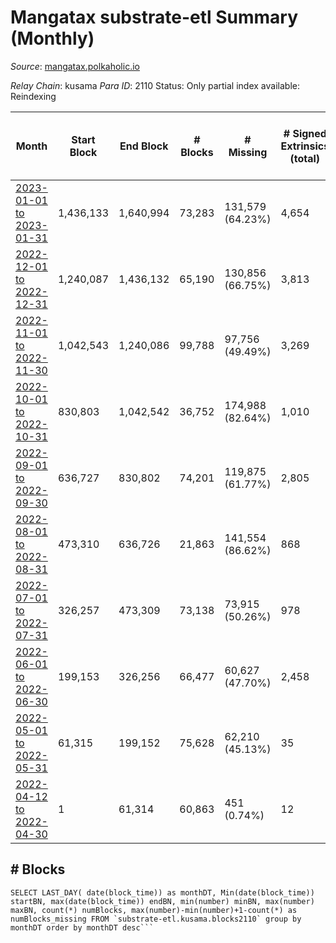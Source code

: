 # Mangatax substrate-etl Summary (Monthly)

_Source_: [mangatax.polkaholic.io](https://mangatax.polkaholic.io)

*Relay Chain*: kusama
*Para ID*: 2110
Status: Only partial index available: Reindexing


| Month | Start Block | End Block | # Blocks | # Missing | # Signed Extrinsics (total) | # Active Accounts (avg) | # Addresses with Balances (max) | Issues |
| ----- | ----------- | --------- | -------- | --------- | --------------------------- | ----------------------- | ------------------------------- | ------ |
| [2023-01-01 to 2023-01-31](/substrate-etl/kusama/2110-mangatax/2023-01-31.md) | 1,436,133 | 1,640,994 | 73,283 | 131,579 (64.23%) | 4,654 | 30 | 1,651 | - | 
| [2022-12-01 to 2022-12-31](/substrate-etl/kusama/2110-mangatax/2022-12-31.md) | 1,240,087 | 1,436,132 | 65,190 | 130,856 (66.75%) | 3,813 | 25 | 1,476 | - | 
| [2022-11-01 to 2022-11-30](/substrate-etl/kusama/2110-mangatax/2022-11-30.md) | 1,042,543 | 1,240,086 | 99,788 | 97,756 (49.49%) | 3,269 | 31 | 1,449 | - | 
| [2022-10-01 to 2022-10-31](/substrate-etl/kusama/2110-mangatax/2022-10-31.md) | 830,803 | 1,042,542 | 36,752 | 174,988 (82.64%) | 1,010 | 12 | 1,395 | - | 
| [2022-09-01 to 2022-09-30](/substrate-etl/kusama/2110-mangatax/2022-09-30.md) | 636,727 | 830,802 | 74,201 | 119,875 (61.77%) | 2,805 | 25 | 1,339 | - | 
| [2022-08-01 to 2022-08-31](/substrate-etl/kusama/2110-mangatax/2022-08-31.md) | 473,310 | 636,726 | 21,863 | 141,554 (86.62%) | 868 | 33 | 1,262 | - | 
| [2022-07-01 to 2022-07-31](/substrate-etl/kusama/2110-mangatax/2022-07-31.md) | 326,257 | 473,309 | 73,138 | 73,915 (50.26%) | 978 | 13 | 1,180 | - | 
| [2022-06-01 to 2022-06-30](/substrate-etl/kusama/2110-mangatax/2022-06-30.md) | 199,153 | 326,256 | 66,477 | 60,627 (47.70%) | 2,458 | 34 | 1,158 | - | 
| [2022-05-01 to 2022-05-31](/substrate-etl/kusama/2110-mangatax/2022-05-31.md) | 61,315 | 199,152 | 75,628 | 62,210 (45.13%) | 35 |  | 12 | - | 
| [2022-04-12 to 2022-04-30](/substrate-etl/kusama/2110-mangatax/2022-04-30.md) | 1 | 61,314 | 60,863 | 451 (0.74%) | 12 |  | 8 | - | 

## # Blocks
```
SELECT LAST_DAY( date(block_time)) as monthDT, Min(date(block_time)) startBN, max(date(block_time)) endBN, min(number) minBN, max(number) maxBN, count(*) numBlocks, max(number)-min(number)+1-count(*) as numBlocks_missing FROM `substrate-etl.kusama.blocks2110` group by monthDT order by monthDT desc```

